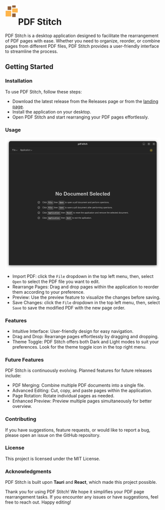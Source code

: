 <img src="./app-icon.png" alt="pdf-stitch logo" width="42" align="left" />

# PDF Stitch

PDF Stitch is a desktop application designed to facilitate the rearrangement of PDF pages with ease. Whether you need to organize, reorder, or combine pages from different PDF files, PDF Stitch provides a user-friendly interface to streamline the process.

## Getting Started

### Installation

To use PDF Stitch, follow these steps:

- Download the latest release from the Releases page or from the [landing page](https://pdf-stitch.vercel.app/).
- Install the application on your desktop.
- Open PDF Stitch and start rearranging your PDF pages effortlessly.

### Usage

<img src="./src/assets/screenshot-1.png" alt="screenshot 1" align="center" />

- Import PDF: click the `File` dropdown in the top left menu, then, select `Open` to select the PDF file you want to edit.
- Rearrange Pages: Drag and drop pages within the application to reorder them according to your preference.
- Preview: Use the preview feature to visualize the changes before saving.
- Save Changes: click the `File` dropdown in the top left menu, then, select `Save` to save the modified PDF with the new page order.

### Features

- Intuitive Interface: User-friendly design for easy navigation.
- Drag and Drop: Rearrange pages effortlessly by dragging and dropping.
- Theme Toggle: PDF Stitch offers both Dark and Light modes to suit your preferences. Look for the theme toggle icon in the top right menu.

### Future Features

PDF Stitch is continuously evolving. Planned features for future releases include:

- PDF Merging: Combine multiple PDF documents into a single file.
- Advanced Editing: Cut, copy, and paste pages within the application.
- Page Rotation: Rotate individual pages as needed.
- Enhanced Preview: Preview multiple pages simultaneously for better overview.

### Contributing

If you have suggestions, feature requests, or would like to report a bug, please open an issue on the GitHub repository.

### License

This project is licensed under the MIT License.

### Acknowledgments

PDF Stitch is built upon **Tauri** and **React**, which made this project possible.

Thank you for using PDF Stitch! We hope it simplifies your PDF page rearrangement tasks. If you encounter any issues or have suggestions, feel free to reach out. Happy editing!
